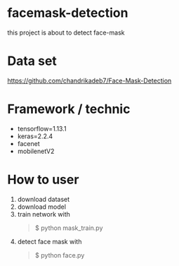 # facemask-detection

this project is about to detect face-mask

# Data set
https://github.com/chandrikadeb7/Face-Mask-Detection

# Framework / technic
- tensorflow=1.13.1 
- keras=2.2.4
- facenet 
- mobilenetV2

# How to user
1. download dataset
2. download model
3. train network with
    > $ python mask_train.py
4. detect face mask with
    > $ python face.py
